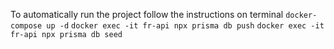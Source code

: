 To automatically run the project follow the instructions on terminal
`docker-compose up -d`
`docker exec -it fr-api npx prisma db push`
`docker exec -it fr-api npx prisma db seed`
